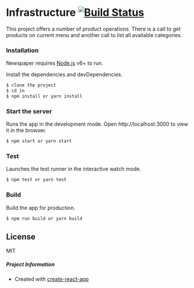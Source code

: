 # Infrastructure [![Build Status](https://travis-ci.org/PyColors/gousto.svg?branch=master)](https://travis-ci.org/PyColors/Newspaper)
 
This project offers a number of product operations. There is a call to get products
on current menu and another call to list all available categories.
 
### Installation

Newspaper requires [Node.js](https://nodejs.org/) v6+ to run.

Install the dependencies and devDependencies.

```sh
$ clone the project
$ cd in
$ npm install or yarn install
```

### Start the server
Runs the app in the development mode.
Open http://localhost:3000 to view it in the browser.
```sh
$ npm start or yarn start
```

### Test
Launches the test runner in the interactive watch mode.
```sh
$ npm test or yarn test
```
 
### Build
Build the app for production.
```sh
$ npm run build or yarn build
```
 
License
----

MIT

##### Project Information
* Created with [create-react-app](https://github.com/facebookincubator/create-react-app)

[//]: # (These are reference links used in the body of this note and get stripped out when the markdown processor does its job. There is no need to format nicely because it shouldn't be seen. Thanks SO - http://stackoverflow.com/questions/4823468/store-comments-in-markdown-syntax)

   [Styled-components]: <https://github.com/styled-components/styled-components>
   [Storybook]: <https://github.com/storybooks/storybook>
   [Enzyme]: <https://github.com/airbnb/enzyme>
 


